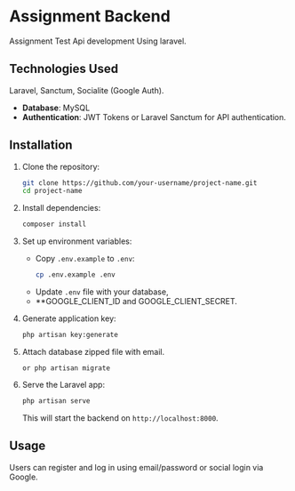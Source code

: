
# Assignment Backend

Assignment Test Api development Using laravel.

## Technologies Used
Laravel, Sanctum, Socialite (Google Auth).

- **Database**: MySQL
- **Authentication**: JWT Tokens or Laravel Sanctum for API authentication.
## Installation
1. Clone the repository:
    ```bash
    git clone https://github.com/your-username/project-name.git
    cd project-name
    ```
2. Install dependencies:
    ```bash
    composer install
    ```
3. Set up environment variables:
    - Copy `.env.example` to `.env`:
      ```bash
      cp .env.example .env
      ```
    - Update `.env` file with your database, 
    - **GOOGLE_CLIENT_ID and GOOGLE_CLIENT_SECRET.

4. Generate application key:
    ```bash
    php artisan key:generate
    ```

5. Attach database zipped file with email.
    ```
    or php artisan migrate
    ```

6. Serve the Laravel app:
    ```bash
    php artisan serve
    ```
    This will start the backend on `http://localhost:8000`.
## Usage
Users can register and log in using email/password or social login via Google.

